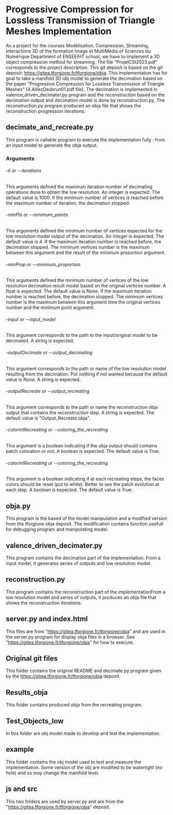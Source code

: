 # Progressive Compression for Lossless Transmission of Triangle Meshes Implementation

As a project for the courses Modélisation, Compression, Streaming, Interactions 3D of the formation Image et MultiMédia of Sciences du Numérique Department of ENSEEIHT school, we have to implement a 3D object compression method for streaming. The file "ProjetCSI2023.pdf" corresponds to the project description.  This git deposit is based on the git deposit: https://gitea.tforgione.fr/tforgione/obja. This implementation has for goal to take a manifold 3D obj model to generate the decimation based on the paper "Progressive Compression for Lossless Transmission of Triangle Meshes" (4.AlliezDesbrun01.pdf file). The decimation is implemented in valence_driven_decimater.py program and the reconstruction based on the decimation output and decimation model is done by reconstruction.py.
The reconstruction.py program produced an obja file that shows the reconstruction progression iterations.

## decimate_and_recreate.py

This program is callable program to execute the implementation fully : from an input model to generate the obja output.

### Arguments

###### -it or --iterations

This arguments defined the maximum iteration number of decimating operations done to obtain the low resolution.
An integer is expected. The default value is 1000.
If the minimum number of vertices is reached before the maximum number of iteration, the decimation stopped.

###### -minPts or --minimum_points

This arguments defined the minimum number of vertices expected for the low resolution model output of the decimation. 
An integer is expected. The default value is 4.
If the maximum iteration number is reached before, the decimation stopped. 
The minimum vertices number is the maximum between this argument and the result of the minimum proportion argument.

###### -minProp or --minimum_proportion

This arguments defined the minimum number of vertices of the low resolution decimation result model based on the original vertices number.
A float is expected. The default value is None.
If the maximum iteration number is reached before, the decimation stopped. 
The minimum vertices number is the maximum between this argument time the original vertices number and the minimum point argument.

###### -input or --input_model

This argument corresponds to the path to the input/original model to be decimated.
A string is expected.

###### -outputDecimate or --output_decimating

This argument corresponds to the path or name of the low resolution model resulting from the decimation.
Put nothing if not wanted because the default value is None.
A string is expected.

###### -outputRecreate or --output_recreating

This argument corresponds to the path or name the reconstruction obja output that contains the reconstruction step.
A string is expected. The default value is "Output_Recreate.obja".

###### -colorintRecreating or --coloring_the_recreating

This argument is a boolean indicating if the obja output should contains patch coloration or not.
A boolean is expected. The default value is True.

###### -colorintRecreating or --coloring_the_recreating

This argument is a boolean indicating if at each recreating steps, the faces colors should be reset (put to white). Better to see the patch evolution at each step.
A boolean is expected. The default value is True.

## obja.py

This program is the based of the model manipulation and a modified version from the tforgione obja deposit. The modification contains function usefull for debugging program and manipulating model.

## valence_driven_decimater.py

This program contains the decimation part of the implementation. From a input model, it generates series of outputs and low resolution model.

## reconstruction.py

This program contains the reconstruction part of the implementationFrom a low resolution model and series of outputs, it produces an obja file that shows the reconstruction iterations.

## server.py and index.html

This files are from "https://gitea.tforgione.fr/tforgione/obja" and are used in the server.py program for display obja files in a browser. See "https://gitea.tforgione.fr/tforgione/obja" for how to execute.

## Original git files

This folder contains the original README and decimate.py program given by the https://gitea.tforgione.fr/tforgione/obja deposit.

## Results_obja

This folder contains produced obja from the recreating program.

## Test_Objects_low

In this folder are obj model made to develop and test the implementation.

## example

This folder contains the obj model used to test and measure the implementation. Some version of the obj are modified to be watertight (no hole) and so may change the manifold level.

## js and src

This two folders are used by server.py and are from the "https://gitea.tforgione.fr/tforgione/obja" deposit.
